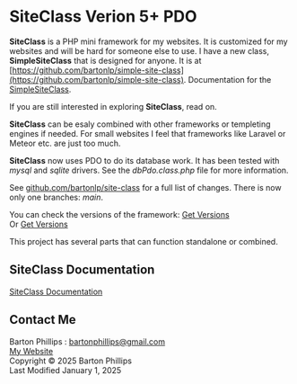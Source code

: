 # SiteClass Verion 5+ PDO

**SiteClass** is a PHP mini framework for my websites. It is customized for my websites and will be hard for someone else to use.
I have a new class, **SimpleSiteClass** that is designed for anyone. 
It is at [https://github.com/bartonlp/simple-site-class](https://github.com/bartonlp/simple-site-class). 
Documentation for the [SimpleSiteClass](https://bartonlp.github.io/simple-site-class/).

If you are still interested in exploring **SiteClass**, read on.

**SiteClass** can be esaly combined with other frameworks or templeting engines if needed. 
For small websites I feel that frameworks like Laravel or Meteor etc. are just too much.

**SiteClass** now uses PDO to do its database work. It has been tested with *mysql* and *sqlite* drivers.
See the *dbPdo.class.php* file for more information.

See [github.com/bartonlp/site-class](https://github.com/bartonlp/site-class) for a full list of changes.
There is now only one branches: *main*.

You can check the versions of the framework: [Get Versions](https://bartonphillips.com/articles/showVersions.php)  
Or [Get Versions](https://bartonlp.com/otherpages/getVersions.php)

This project has several parts that can function standalone or combined.  

## SiteClass Documentation 

[SiteClass Documentation](https://bartonlp.github.io/site-class)

## Contact Me

Barton Phillips : [bartonphillips@gmail.com](mailto://bartonphillips@gmail.com)  
[My Website](http://www.bartonphillips.com)  
Copyright &copy; 2025 Barton Phillips  
Last Modified January 1, 2025

